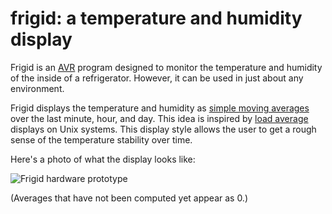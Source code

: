 # frigid: a temperature and humidity display

Frigid is an [AVR] program designed to monitor the temperature and humidity of
the inside of a refrigerator. However, it can be used in just about any
environment.

Frigid displays the temperature and humidity as
[simple moving averages][Moving average] over the last minute, hour, and
day. This idea is inspired by [load average] displays on Unix systems. This
display style allows the user to get a rough sense of the temperature stability
over time.

Here's a photo of what the display looks like:

![Frigid hardware prototype](http://farm8.staticflickr.com/7159/6737218447_dab0cac891_z.jpg)

(Averages that have not been computed yet appear as 0.)

[AVR]: http://en.wikipedia.org/wiki/Atmel_AVR
[Moving average]: http://en.wikipedia.org/wiki/Moving_average
[load average]: http://en.wikipedia.org/wiki/Load_(computing)#Unix-style_load_calculation
